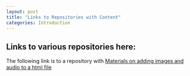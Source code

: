 ```yaml
---
layout: post
title: "Links to Repositories with Content"
categories: Introduction
---
```


## Links to various repositories here:

The following link is to a repository with [Materials on adding images and audio to a html file](https://github.com/mibrs/GPC5L03)

